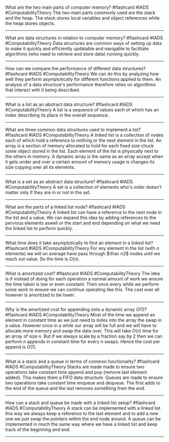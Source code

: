 What are the two main parts of computer memory? #flashcard #IADS #ComputabilityTheory 
	The two main parts commonly used are the stack and the heap. The stack stores local variables and object references while the heap stores objects.

---
What are data structures in relation to computer memory? #flashcard #IADS #ComputabilityTheory 
	Data structures are common ways of setting up data to make it quickly and efficiently updatable and navigable to facilitate algorithms (who need to retrieve and store data) running quickly.

---
How can we compare the performance of different data structures? #flashcard #IADS #ComputabilityTheory 
	We can do this by analyzing how well they perform asymptotically for different functions applied to them. An analysis of a data structure's performance therefore relies on algorithms that interact with it being described.

---
What is a list as an abstract data structure? #flashcard #IADS #ComputabilityTheory 
	 A list is a sequence of values each of which has an index describing its place in the overall sequence.

---
What are three common data structures used to implement a list? #flashcard #IADS #ComputabilityTheory 
	A linked list is a collection of nodes each of which hold a reference to nothing or the next element in the list.
	An array is a section of memory allocated to hold for each fixed size chuck some object stored in the list. Each element of the list is physically next to the others in memory.
	A dynamic array is the same as an array accept when it gets under and over a certain amount of memory usage is changes its size copying over all its elements.

---
What is a set as an abstract data structure? #flashcard #IADS #ComputabilityTheory 
	A set is a collection of elements who's order doesn't matter only if they are in or not in the set.

---
What are the parts of a linked list node? #flashcard #IADS #ComputabilityTheory 
	A linked list can have a reference to the next node in the list and a value. We can expand this idea by adding references to the pervious elements aswell or the start and end depending on what we need the linked list to perform quickly.

---
What time does it take asymptotically to find an element in a linked list? #flashcard #IADS #ComputabilityTheory 
	For any element in the list (with $n$ elements) we will on average have pass through $\frac n2$ nodes until we reach out value. So the time is $O(n)$.

---
What is amortized cost? #flashcard #IADS #ComputabilityTheory 
	The idea is if instead of doing for each operation a normal amount of work we ensure the time taken is low or even constant. Then once every while we perform some work to ensure we can continue operating like this. The cost over all however is amortized to be lower.

---
Why is the amortized cost for appending onto a dynamic array $O(1)$? #flashcard #IADS #ComputabilityTheory 
	Most of the time we append an element in constant time as we just need to index into the array the swap in a value. However once in a while our array will be full and we will have to allocate more memory and swap the data over. This will take $O(n)$ time for an array of size $n$. But if we always scale by a fraction say by $2$ then we can perform $n$ appends in constant time for every $n$ swaps. Hence the cost per append is $O(1)$.

---
What is a stack and a queue in terms of common functionality? #flashcard #IADS #ComputabilityTheory 
	Stacks are made made to ensure two operations take constant time append and pop (remove last element added). This makes them a FIFO data structure.
	Queues are made to ensure two operations take constant time enqueue and dequeue. The first adds to the end of the queue and the last removes something from the end.

---

How can a stack and queue be made with a linked list setup? #flashcard #IADS #ComputabilityTheory 
	A stack can be implemented with a linked list this way we always keep a reference to the last element and to add a new one we just swap the pointers within the end node around.
	A queue can be implemented in much the same way where we have a linked list and keep track of the beginning and end.

---
